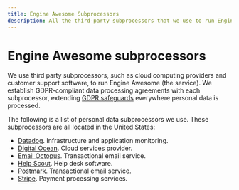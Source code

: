 ```yaml
---
title: Engine Awesome Subprocessors
description: All the third-party subprocessors that we use to run Engine Awesome.
---
```


# Engine Awesome subprocessors

We use third party subprocessors, such as cloud computing providers and customer support software, to run Engine Awesome (the service). We establish GDPR-compliant data processing agreements with each subprocessor, extending [GDPR safeguards](../index.md) everywhere personal data is processed.

The following is a list of personal data subprocessors we use. These subprocessors are all located in the United States:

* [Datadog](https://www.datadoghq.com/legal/privacy/). Infrastructure and application monitoring.
* [Digital Ocean](https://www.digitalocean.com/legal). Cloud services provider.
* [Email Octopus](https://emailoctopus.com/legal/gdpr). Transactional email service.
* [Help Scout](https://www.helpscout.net/company/legal/gdpr/). Help desk software.
* [Postmark](https://postmarkapp.com/security). Transactional email service.
* [Stripe](https://stripe.com/privacy). Payment processing services.
